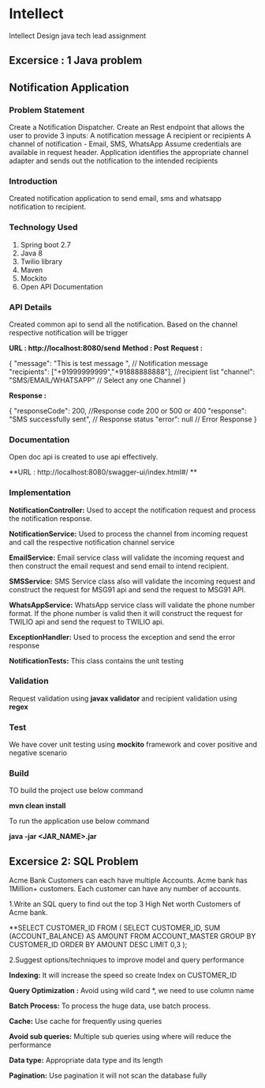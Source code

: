# Intellect
Intellect Design java tech lead assignment

## Excersice : 1 Java problem

## Notification Application

### Problem Statement

Create a Notification Dispatcher. Create an Rest endpoint that allows the user to provide 3 inputs:
A notification message
A recipient or recipients
A channel of notification - Email, SMS, WhatsApp
Assume credentials are available in request header. Application identifies the appropriate channel adapter and sends out the notification to the intended recipients


### Introduction

Created notification application to send email, sms and whatsapp notification to recipient.

### Technology Used

1. Spring boot 2.7 
2. Java 8
3. Twilio library
4. Maven
5. Mockito 
6. Open API Documentation

### API Details

Created common api to send all the notification. Based on the channel respective notification will be trigger

**URL : http://localhost:8080/send**
**Method : Post**
**Request :** 

{
      "message": "This is test message ", // Notification message  
      "recipients": ["+91999999999","+91888888888"], //recipient list 
      "channel": "SMS/EMAIL/WHATSAPP" // Select any one Channel 
}  

**Response :**

{
    "responseCode": 200, //Response code 200 or 500 or 400
    "response": "SMS successfully sent", // Response status
    "error": null // Error Response
}

### Documentation

Open doc api is created to use api effectively.

**URL :  http://localhost:8080/swagger-ui/index.html#/ **


### Implementation

**NotificationController:** Used to accept the notification request and process the notification response.

**NotificationService:** Used to process the channel from incoming request and call the respective notification channel service

**EmailService:** Email service class will validate the incoming request and then construct the email request and send email to intend recipient.

**SMSService:** SMS Service class also will validate the incoming request and construct the request for MSG91 api and send the request to MSG91 API.

**WhatsAppService:** WhatsApp service class will validate the phone number format. If the phone number is valid then it will construct the request for TWILIO api and send the request to TWILIO api.

**ExceptionHandler:** Used to process the exception and send the error response

**NotificationTests:** This class contains the unit testing

### Validation
Request validation using **javax validator** and recipient validation using **regex**

### Test

We have cover unit testing using **mockito** framework and cover positive and negative scenario

### Build

TO build the project use below command

**mvn clean install**

To run the application use below command

**java -jar <JAR_NAME>.jar**


## Excersice 2: SQL Problem

Acme Bank Customers can each have multiple Accounts. Acme bank has 1Million+ customers. Each customer can have any number of accounts.

1.Write an SQL query to find out the top 3 High Net worth Customers of Acme bank.

**SELECT CUSTOMER_ID FROM ( SELECT CUSTOMER_ID, 
SUM (ACCOUNT_BALANCE) AS AMOUNT
FROM ACCOUNT_MASTER
GROUP BY CUSTOMER_ID ORDER BY AMOUNT DESC LIMIT 0,3 );

2.Suggest options/techniques to improve model and query performance

**Indexing:** It will increase the speed so create Index on CUSTOMER_ID

**Query Optimization :** Avoid using wild card *, we need to use column name

**Batch Process:** To process the huge data, use batch process.  

**Cache:** Use cache for frequently using queries

**Avoid sub queries:** Multiple sub queries using where will reduce the performance

**Data type:** Appropriate data type and its length

**Pagination:** Use pagination it will not scan the database fully 
